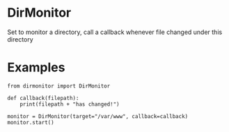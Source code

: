 DirMonitor
==========
Set to monitor a directory, call a callback whenever file changed under this directory

Examples
========


    from dirmonitor import DirMonitor

    def callback(filepath):
        print(filepath + "has changed!")

    monitor = DirMonitor(target="/var/www", callback=callback)
    monitor.start()
